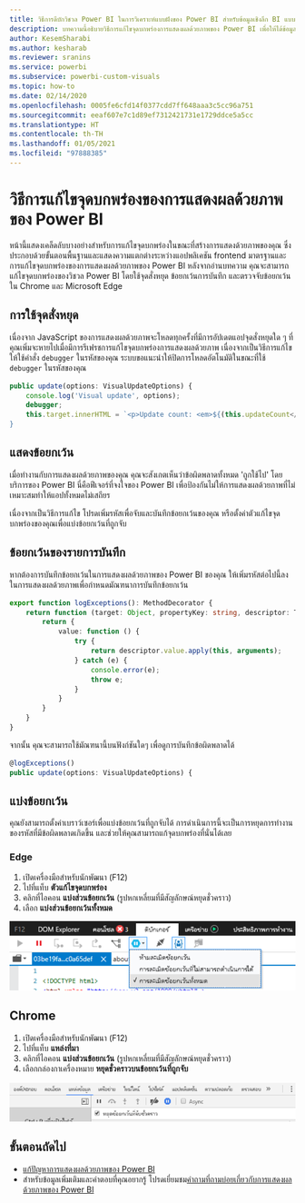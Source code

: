 ```yaml
---
title: วิธีการดีบักวิชวล Power BI ในการวิเคราะห์แบบฝังของ Power BI สำหรับข้อมูลเชิงลึก BI แบบฝังที่ดีขึ้น
description: บทความนี้อธิบายวิธีการแก้ไขจุดบกพร่องการแสดงผลด้วยภาพของ Power BI เพื่อให้ได้ข้อมูลเชิงลึก BI แบบฝังที่ดีขึ้นโดยใช้การวิเคราะห์แบบฝังตัวของ Power BI
author: KesemSharabi
ms.author: kesharab
ms.reviewer: sranins
ms.service: powerbi
ms.subservice: powerbi-custom-visuals
ms.topic: how-to
ms.date: 02/14/2020
ms.openlocfilehash: 0005fe6cfd14f0377cdd7ff648aaa3c5cc96a751
ms.sourcegitcommit: eeaf607e7c1d89ef7312421731e1729ddce5a5cc
ms.translationtype: HT
ms.contentlocale: th-TH
ms.lasthandoff: 01/05/2021
ms.locfileid: "97888385"
---
```

# <a name="how-to-debug-power-bi-visuals"></a>วิธีการแก้ไขจุดบกพร่องของการแสดงผลด้วยภาพของ Power BI

หน้านี้แสดงเคล็ดลับบางอย่างสำหรับการแก้ไขจุดบกพร่องในขณะที่สร้างการแสดงด้วยภาพของคุณ ซึ่งประกอบด้วยขั้นตอนพื้นฐานและแสดงความแตกต่างระหว่างแอปพลิเคชัน frontend มาตรฐานและการแก้ไขจุดบกพร่องของการแสดงผลด้วยภาพของ Power BI
หลังจากอ่านบทความ คุณจะสามารถแก้ไขจุดบกพร่องของวิชวล Power BI โดยใช้จุดสั่งหยุด ข้อยกเว้นการบันทึก และตรวจจับข้อยกเว้นใน Chrome และ Microsoft Edge

## <a name="using-breakpoints"></a>การใช้จุดสั่งหยุด

เนื่องจาก JavaScript ของการแสดงผลด้วยภาพจะโหลดทุกครั้งที่มีการอัปเดตแอปจุดสั่งหยุดใด ๆ ที่คุณเพิ่มจะหายไปเมื่อมีการรีเฟรชการแก้ไขจุดบกพร่องการแสดงผลด้วยภาพ เนื่องจากเป็นวิธีการแก้ไข ให้ใช้คำสั่ง `debugger` ในรหัสของคุณ ระบบขอแนะนำให้ปิดการโหลดอัตโนมัติในขณะที่ใช้ `debugger` ในรหัสของคุณ

```typescript
public update(options: VisualUpdateOptions) {
    console.log('Visual update', options);
    debugger;
    this.target.innerHTML = `<p>Update count: <em>${(this.updateCount</em></p>`;
}
```


## <a name="showing-exceptions"></a>แสดงข้อยกเว้น

เมื่อทำงานกับการแสดงผลด้วยภาพของคุณ คุณจะสังเกตเห็นว่าข้อผิดพลาดทั้งหมด 'ถูกใช้ไป' โดยบริการของ Power BI นี่คือฟีเจอร์ที่จงใจของ Power BI เพื่อป้องกันไม่ให้การแสดงผลด้วยภาพที่ไม่เหมาะสมทำให้แอปทั้งหมดไม่เสถียร

เนื่องจากเป็นวิธีการแก้ไข โปรดเพิ่มรหัสเพื่อจับและบันทึกข้อยกเว้นของคุณ หรือตั้งค่าตัวแก้ไขจุดบกพร่องของคุณเพื่อแบ่งข้อยกเว้นที่ถูกจับ


## <a name="log-exceptions"></a>ข้อยกเว้นของรายการบันทึก

หากต้องการบันทึกข้อยกเว้นในการแสดงผลด้วยภาพของ Power BI ของคุณ ให้เพิ่มรหัสต่อไปนี้ลงในการแสดงผลด้วยภาพเพื่อกำหนดมัณฑนาการบันทึกข้อยกเว้น

```typescript
export function logExceptions(): MethodDecorator {
    return function (target: Object, propertyKey: string, descriptor: TypedPropertyDescriptor<any>): TypedPropertyDescriptor<any> {
        return {
            value: function () {
                try {
                    return descriptor.value.apply(this, arguments);
                } catch (e) {
                    console.error(e);
                    throw e;
                }
            }
        }
    }
}
```
จากนั้น คุณจะสามารถใช้มัณฑนานี้บนฟังก์ชันใดๆ เพื่อดูการบันทึกข้อผิดพลาดได้

```typescript
@logExceptions()
public update(options: VisualUpdateOptions) {
```

## <a name="break-on-exceptions"></a>แบ่งข้อยกเว้น

คุณยังสามารถตั้งค่าเบราว์เซอร์เพื่อแบ่งข้อยกเว้นที่ถูกจับได้ การดำเนินการนี้จะเป็นการหยุดการทำงานของรหัสที่มีข้อผิดพลาดเกิดขึ้น และช่วยให้คุณสามารถแก้จุดบกพร่องที่นั่นได้เลย

### <a name="edge"></a>Edge

1. เปิดเครื่องมือสำหรับนักพัฒนา (F12)
2. ไปที่แท็บ **ตัวแก้ไขจุดบกพร่อง**
3. คลิกที่ไอคอน **แบ่งส่วนข้อยกเว้น** (รูปหกเหลี่ยมที่มีสัญลักษณ์หยุดชั่วคราว)
4. เลือก **แบ่งส่วนข้อยกเว้นทั้งหมด**

![สกรีนช็อตแสดงแท็บตัวแก้ไขจุดบกพร่องพร้อมการแบ่งส่วนข้อยกเว้นทั้งหมดที่เลือกไว้](media/visuals-how-to-debug/how-to-debug-edge.png)

## <a name="chrome"></a>Chrome

1. เปิดเครื่องมือสำหรับนักพัฒนา (F12)
2. ไปที่แท็บ **แหล่งที่มา**
3. คลิกที่ไอคอน **แบ่งส่วนข้อยกเว้น** (รูปหกเหลี่ยมที่มีสัญลักษณ์หยุดชั่วคราว)
4. เลือกกล่องกาเครื่องหมาย **หยุดชั่วคราวบนข้อยกเว้นที่ถูกจับ**

![สกรีนช็อตแสดงแท็บแหล่งที่มาพร้อมการหยุดชั่วคราวบนข้อยกเว้นที่ถูกจับที่เลือกไว้](media/visuals-how-to-debug/how-to-debug-chrome.png)

## <a name="next-steps"></a>ขั้นตอนถัดไป
* [แก้ปัญหาการแสดงผลด้วยภาพของ Power BI](power-bi-custom-visuals-troubleshoot.md)
* สำหรับข้อมูลเพิ่มเติมและคำตอบที่คุณอยากรู้  โปรดเยี่ยมชม[คำถามที่ถามบ่อยเกี่ยวกับการแสดงผลด้วยภาพของ Power BI](power-bi-custom-visuals-faq.md#organizational-power-bi-visuals)
